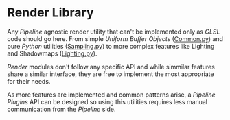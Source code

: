 # Render Library

Any *Pipeline* agnostic render utility that can't be implemented only as *GLSL* code should go here.
From simple *Uniform Buffer Objects* ([Common.py](Common.py)) and pure *Python* utilities ([Sampling.py](Sampling.py)) to more complex features like Lighting and Shadowmaps ([Lighting.py](Lighting.py)).

*Render* modules don't follow any specific API and while simmilar features share a similar interface, they are free to implement the most appropriate for their needs.

As more features are implemented and common patterns arise, a *Pipeline Plugins* API can be designed so using this utilities requires less manual communication from the *Pipeline* side.

